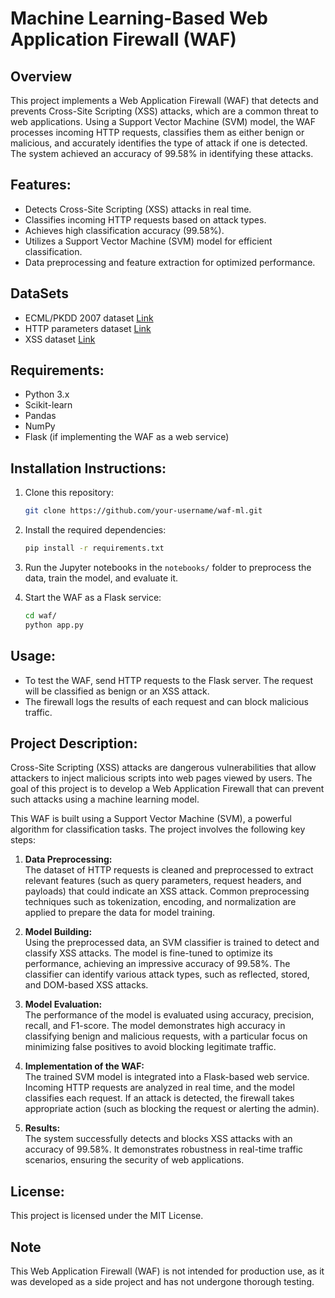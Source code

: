 
# Machine Learning-Based Web Application Firewall (WAF)

## Overview
This project implements a Web Application Firewall (WAF) that detects and prevents Cross-Site Scripting (XSS) attacks, which are a common threat to web applications. Using a Support Vector Machine (SVM) model, the WAF processes incoming HTTP requests, classifies them as either benign or malicious, and accurately identifies the type of attack if one is detected. The system achieved an accuracy of 99.58% in identifying these attacks.

## Features:
- Detects Cross-Site Scripting (XSS) attacks in real time.
- Classifies incoming HTTP requests based on attack types.
- Achieves high classification accuracy (99.58%).
- Utilizes a Support Vector Machine (SVM) model for efficient classification.
- Data preprocessing and feature extraction for optimized performance.

## DataSets
*  ECML/PKDD 2007 dataset [Link](http://www.lirmm.fr/pkdd2007-challenge/)
*  HTTP parameters dataset [Link](https://github.com/Morzeux/HttpParamsDataset)
*  XSS dataset [Link](https://www.kaggle.com/syedsaqlainhussain/cross-site-scripting-xss-dataset-for-deep-learning)

## Requirements:
- Python 3.x
- Scikit-learn
- Pandas
- NumPy
- Flask (if implementing the WAF as a web service)

## Installation Instructions:
1. Clone this repository:  
   ```bash
   git clone https://github.com/your-username/waf-ml.git
   ```
2. Install the required dependencies:  
   ```bash
   pip install -r requirements.txt
   ```
3. Run the Jupyter notebooks in the `notebooks/` folder to preprocess the data, train the model, and evaluate it.

4. Start the WAF as a Flask service:
   ```bash
   cd waf/
   python app.py
   ```

## Usage:
- To test the WAF, send HTTP requests to the Flask server. The request will be classified as benign or an XSS attack.
- The firewall logs the results of each request and can block malicious traffic.

## Project Description:
Cross-Site Scripting (XSS) attacks are dangerous vulnerabilities that allow attackers to inject malicious scripts into web pages viewed by users. The goal of this project is to develop a Web Application Firewall that can prevent such attacks using a machine learning model.

This WAF is built using a Support Vector Machine (SVM), a powerful algorithm for classification tasks. The project involves the following key steps:

1. **Data Preprocessing:**  
   The dataset of HTTP requests is cleaned and preprocessed to extract relevant features (such as query parameters, request headers, and payloads) that could indicate an XSS attack. Common preprocessing techniques such as tokenization, encoding, and normalization are applied to prepare the data for model training.

2. **Model Building:**  
   Using the preprocessed data, an SVM classifier is trained to detect and classify XSS attacks. The model is fine-tuned to optimize its performance, achieving an impressive accuracy of 99.58%. The classifier can identify various attack types, such as reflected, stored, and DOM-based XSS attacks.

3. **Model Evaluation:**  
   The performance of the model is evaluated using accuracy, precision, recall, and F1-score. The model demonstrates high accuracy in classifying benign and malicious requests, with a particular focus on minimizing false positives to avoid blocking legitimate traffic.

4. **Implementation of the WAF:**  
   The trained SVM model is integrated into a Flask-based web service. Incoming HTTP requests are analyzed in real time, and the model classifies each request. If an attack is detected, the firewall takes appropriate action (such as blocking the request or alerting the admin).

5. **Results:**  
   The system successfully detects and blocks XSS attacks with an accuracy of 99.58%. It demonstrates robustness in real-time traffic scenarios, ensuring the security of web applications.

## License:
This project is licensed under the MIT License.

## Note
This Web Application Firewall (WAF) is not intended for production use, as it was developed as a side project and has not undergone thorough testing.
